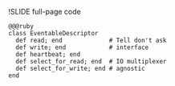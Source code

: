 !SLIDE full-page code

    @@@ruby
    class EventableDescriptor
      def read; end             # Tell don't ask
      def write; end            # interface
      def heartbeat; end
      def select_for_read; end  # IO multiplexer
      def select_for_write; end # agnostic
    end
